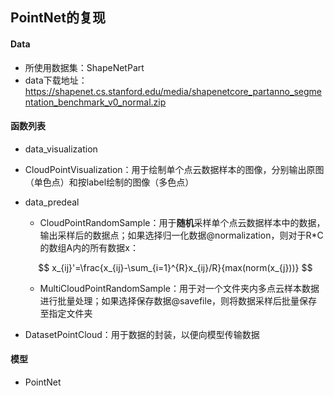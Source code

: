 ## PointNet的复现

#### Data

- 所使用数据集：ShapeNetPart
- data下载地址：https://shapenet.cs.stanford.edu/media/shapenetcore_partanno_segmentation_benchmark_v0_normal.zip

#### 函数列表

- data_visualization
  
- CloudPointVisualization：用于绘制单个点云数据样本的图像，分别输出原图（单色点）和按label绘制的图像（多色点）
  
- data_predeal

  - CloudPointRandomSample：用于**随机**采样单个点云数据样本中的数据，输出采样后的数据点；如果选择归一化数据@normalization，则对于R*C的数组A内的所有数据x：

  $$
  x_{ij}'=\frac{x_{ij}-\sum_{i=1}^{R}x_{ij}/R}{max(norm(x_{j}))}
  $$

  - MultiCloudPointRandomSample：用于对一个文件夹内多点云样本数据进行批量处理；如果选择保存数据@savefile，则将数据采样后批量保存至指定文件夹

- DatasetPointCloud：用于数据的封装，以便向模型传输数据

#### 模型

- PointNet